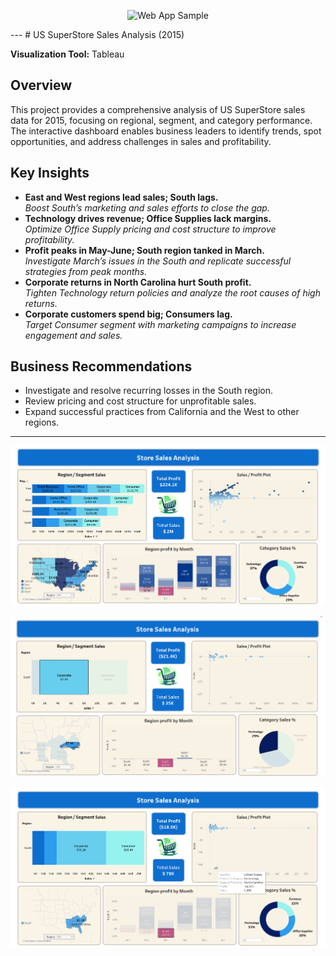 <p align="center">
  <img src="5. Web App/LOGIN page.jpg" alt="Web App Sample" width="600"/>
</p>
---
# US SuperStore Sales Analysis (2015)

**Visualization Tool:** Tableau

## Overview
This project provides a comprehensive analysis of US SuperStore sales data for 2015, focusing on regional, segment, and category performance. The interactive dashboard enables business leaders to identify trends, spot opportunities, and address challenges in sales and profitability.

## Key Insights

- **East and West regions lead sales; South lags.**  
  _Boost South’s marketing and sales efforts to close the gap._
- **Technology drives revenue; Office Supplies lack margins.**  
  _Optimize Office Supply pricing and cost structure to improve profitability._
- **Profit peaks in May-June; South region tanked in March.**  
  _Investigate March’s issues in the South and replicate successful strategies from peak months._
- **Corporate returns in North Carolina hurt South profit.**  
  _Tighten Technology return policies and analyze the root causes of high returns._
- **Corporate customers spend big; Consumers lag.**  
  _Target Consumer segment with marketing campaigns to increase engagement and sales._

## Business Recommendations
- Investigate and resolve recurring losses in the South region.
- Review pricing and cost structure for unprofitable sales.
- Expand successful practices from California and the West to other regions.

---

<p align="center">
  <img src="tabpublic_C9tWwF07n7.png" alt="Web App Sample" width="600"/>
</p>

<p align="center">
  <img src="tabpublic_DbMtq0s0gm.png" alt="Web App Sample" width="600"/>
</p>

<p align="center">
  <img src="tabpublic_faI0CLhjXB.png" alt="Web App Sample" width="600"/>
</p>
